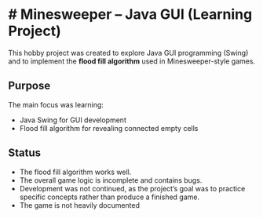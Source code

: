 # # Minesweeper – Java GUI (Learning Project)

This hobby project was created to explore Java GUI programming (Swing) and to implement the **flood fill algorithm** used in Minesweeper-style games.

## Purpose
The main focus was learning:
- Java Swing for GUI development
- Flood fill algorithm for revealing connected empty cells

## Status
- The flood fill algorithm works well.
- The overall game logic is incomplete and contains bugs.
- Development was not continued, as the project’s goal was to practice specific concepts rather than produce a finished game.
- The game is not heavily documented

